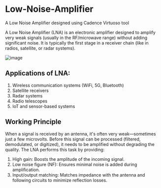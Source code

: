 # Low-Noise-Amplifier
A Low Noise Amplifier designed using Cadence Virtuoso tool

A Low Noise Amplifier (LNA) is an electronic amplifier designed to amplify very weak signals (usually in the RF/microwave range) without adding significant noise. It is typically the first stage in a receiver chain (like in radios, satellite, or radar systems).

![image](https://github.com/user-attachments/assets/971298ff-c2ad-4cdd-9639-2b5b3cf83df5)

## Applications of LNA:
1. Wireless communication systems (WiFi, 5G, Bluetooth)
2. Satellite receivers
3. Radar systems
4. Radio telescopes
5. IoT and sensor-based systems

## Working Principle
When a signal is received by an antenna, it's often very weak—sometimes just a few microvolts. Before this signal can be processed (filtered, demodulated, or digitized), it needs to be amplified without degrading the quality. The LNA performs this task by providing:

1. High gain: Boosts the amplitude of the incoming signal.
2. Low noise figure (NF): Ensures minimal noise is added during amplification.
3. Input/output matching: Matches impedance with the antenna and following circuits to minimize reflection losses.
